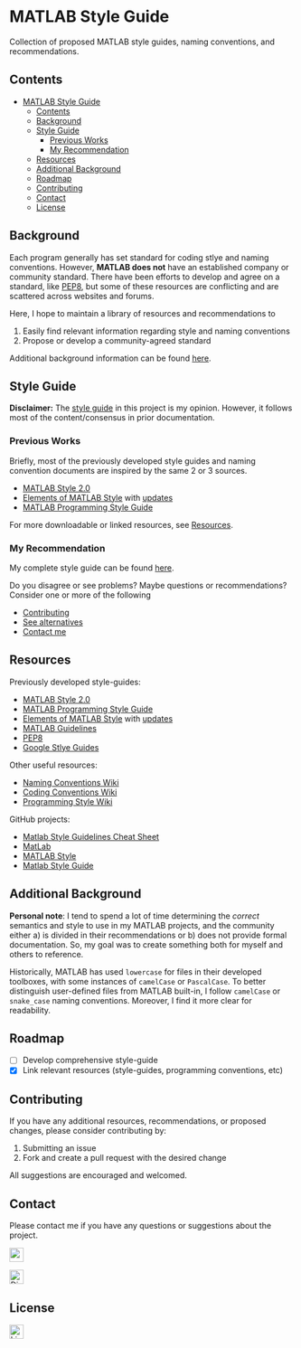 # MATLAB Style Guide

Collection of proposed MATLAB style guides, naming conventions, and recommendations.

## Contents

- [MATLAB Style Guide](#matlab-style-guide)
  - [Contents](#contents)
  - [Background](#background)
  - [Style Guide](#style-guide)
    - [Previous Works](#previous-works)
    - [My Recommendation](#my-recommendation)
  - [Resources](#resources)
  - [Additional Background](#additional-background)
  - [Roadmap](#roadmap)
  - [Contributing](#contributing)
  - [Contact](#contact)
  - [License](#license)

## Background

Each program generally has set standard for coding stlye and naming conventions. However, **MATLAB does not** have an established company or community standard. There have been efforts to develop and agree on a standard, like [PEP8][pep8-style], but some of these resources are conflicting and are scattered across websites and forums.

Here, I hope to maintain a library of resources and recommendations to

1. Easily find relevant information regarding style and naming conventions
2. Propose or develop a community-agreed standard

Additional background information can be found [here](#additional-background).

## Style Guide

**Disclaimer:** The [style guide][proposed-style-guide] in this project is my opinion. However, it follows most of the content/consensus in prior documentation.

### Previous Works

Briefly, most of the previously developed style guides and naming convention documents are inspired by the same 2 or 3 sources.

- [MATLAB Style 2.0][matlab-style-2.0]
- [Elements of MATLAB Style][elements-matlab-style] with [updates][elements-matlab-style-updates]
- [MATLAB Programming Style Guide][programming-style-guide]

For more downloadable or linked resources, see [Resources](#resources).

### My Recommendation

My complete style guide can be found [here][proposed-style-guide].

Do you disagree or see problems? Maybe questions or recommendations? Consider one or more of the following

- [Contributing](#contributing)
- [See alternatives](#resources)
- [Contact me](#contact)

## Resources

Previously developed style-guides:

- [MATLAB Style 2.0][matlab-style-2.0]
- [MATLAB Programming Style Guide][programming-style-guide]
- [Elements of MATLAB Style][elements-matlab-style] with [updates][elements-matlab-style-updates]
- [MATLAB Guidelines][matlab-guidelines]
- [PEP8][pep8-style]
- [Google Stlye Guides][google-style-guide]

Other useful resources:

- [Naming Conventions Wiki][naming-convention-wiki]
- [Coding Conventions Wiki][coding-convention-wiki]
- [Programming Style Wiki][programming-style-wiki]

GitHub projects:

- [Matlab Style Guidelines Cheat Sheet](https://github.com/jasonnicholson/Matlab-Style-Guidelines-Cheat-Sheet)
- [MatLab](https://github.com/jonellingsen/MatLab)
- [MATLAB Style](https://github.com/ishiikurisu/MATLAB-style)
- [Matlab Style Guide](https://github.com/eeberhard/matlab_style_guide)

## Additional Background

**Personal note**: I tend to spend a lot of time determining the *correct* semantics and style to use in my MATLAB projects, and the community either a) is divided in their recommendations or b) does not provide formal documentation. So, my goal was to create something both for myself and others to reference.

Historically, MATLAB has used `lowercase` for files in their developed toolboxes, with some instances of `camelCase` or `PascalCase`. To better distinguish user-defined files from MATLAB built-in, I follow `camelCase` or `snake_case` naming conventions. Moreover, I find it more clear for readability.

## Roadmap

- [ ] Develop comprehensive style-guide
- [x] Link relevant resources (style-guides, programming conventions, etc)

## Contributing

If you have any additional resources, recommendations, or proposed changes, please consider contributing by:

1. Submitting an issue
2. Fork and create a pull request with the desired change

All suggestions are encouraged and welcomed.

## Contact

Please contact me if you have any questions or suggestions about the project.

<a href="mailto:trevor.r.moon@gmail.com"><img src="https://img.shields.io/badge/Gmail-D14836?style=flat&logo=gmail&logoColor=white&color=blue" height="25"/></a>

<a href="https://discordapp.com/users/477451290469859339"><img alt="Discord" src="https://img.shields.io/badge/Discord-7289DA?style=flat&logo=discord&logoColor=white&color=blue" height="25"/></a>

## License

<a href="https://github.com/trevor-moon/matlab-style-guide/blob/main/LICENSE.md"><img alt="License" src="https://img.shields.io/github/license/trevor-moon/matlab-style-guide?style=flat&color=blue" height="25"/></a>

<!-- links -->
[matlab-guidelines]: https://github.com/nschloe/matlab-guidelines
[proposed-style-guide]: style_guide.md
[pep8-style]: https://www.python.org/dev/peps/pep-0008/
[matlab-style-2.0]: https://www.mathworks.com/matlabcentral/fileexchange/46056-matlab-style-guidelines-2-0
[elements-matlab-style]: https://www.amazon.com/Elements-Matlab-Style-Richard-Johnson-dp-0521732581/dp/0521732581/ref=mt_other?_encoding=UTF8&me=&qid=
[elements-matlab-style-updates]: https://www.mathworks.com/matlabcentral/fileexchange/36540-updates-to-the-elements-of-matlab-style
[programming-style-guide]: https://sites.google.com/site/matlabstyleguidelines/home?authuser=0
[naming-convention-wiki]: https://en.wikipedia.org/wiki/Naming_convention_(programming)#Language-specific_conventions
[coding-convention-wiki]: https://en.wikipedia.org/wiki/Coding_conventions#Common_conventions
[programming-style-wiki]: https://en.wikipedia.org/wiki/Programming_style
[google-style-guide]: https://google.github.io/styleguide/
